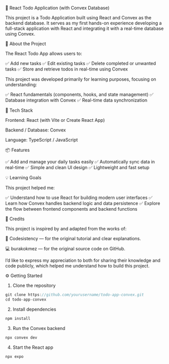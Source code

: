 📝 React Todo Application (with Convex Database)

This project is a Todo Application built using React and Convex as the backend database.
It serves as my first hands-on experience developing a full-stack application with React and integrating it with a real-time database using Convex.

🚀 About the Project

The React Todo App allows users to:

✅ Add new tasks
✅ Edit existing tasks
✅ Delete completed or unwanted tasks
✅ Store and retrieve todos in real-time using Convex

This project was developed primarily for learning purposes, focusing on understanding:

✅ React fundamentals (components, hooks, and state management)
✅ Database integration with Convex
✅ Real-time data synchronization

🧩 Tech Stack

Frontend: React (with Vite or Create React App)

Backend / Database: Convex

Language: TypeScript / JavaScript

📦 Features

✅ Add and manage your daily tasks easily
✅ Automatically sync data in real-time
✅ Simple and clean UI design
✅ Lightweight and fast setup

💡 Learning Goals

This project helped me:

✅ Understand how to use React for building modern user interfaces
✅ Learn how Convex handles backend logic and data persistence
✅ Explore the flow between frontend components and backend functions

🙏 Credits

This project is inspired by and adapted from the works of:

🎥 Codesistency
 — for the original tutorial and clear explanations.

💻 burakokmez
 — for the original source code on GitHub.

I’d like to express my appreciation to both for sharing their knowledge and code publicly, which helped me understand how to build this project.


⚙️ Getting Started

1) Clone the repository

```ts
git clone https://github.com/yourusername/todo-app-convex.git
cd todo-app-convex
```
2) Install dependencies

```ts
npm install
```

3) Run the Convex backend

```ts
npx convex dev
```

4) Start the React app

```ts
npx expo
```